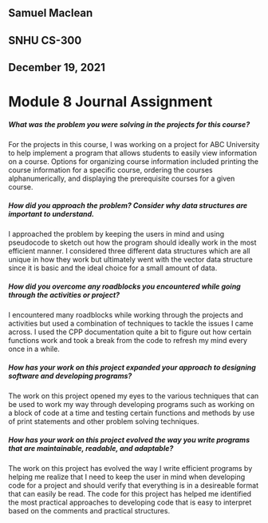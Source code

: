 ## Samuel Maclean
## SNHU CS-300
## December 19, 2021

# Module 8 Journal Assignment

##### What was the problem you were solving in the projects for this course?
For the projects in this course, I was working on a project for ABC University to help implement a program that allows students to easily view information on a course. Options for organizing course information included printing the course information for a specific course, ordering the courses alphanumerically, and displaying the prerequisite courses for a given course.
  
##### How did you approach the problem? Consider why data structures are important to understand.
I approached the problem by keeping the users in mind and using pseudocode to sketch out how the program should ideally work in the most efficient manner. I considered three different data structures which are all unique in how they work but ultimately went with the vector data structure since it is basic and the ideal choice for a small amount of data.

##### How did you overcome any roadblocks you encountered while going through the activities or project?
I encountered many roadblocks while working through the projects and activities but used a combination of techniques to tackle the issues I came across. I used the CPP documentation quite a bit to figure out how certain functions work and took a break from the code to refresh my mind every once in a while. 

##### How has your work on this project expanded your approach to designing software and developing programs?
The work on this project opened my eyes to the various techniques that can be used to work my way through developing programs such as working on a block of code at a time and testing certain functions and methods by use of print statements and other problem solving techniques.

##### How has your work on this project evolved the way you write programs that are maintainable, readable, and adaptable?
The work on this project has evolved the way I write efficient programs by helping me realize that I need to keep the user in mind when developing code for a project and should verify that everything is in a desireable format that can easily be read. The code for this project has helped me identified the most practical approaches to developing code that is easy to interpret based on the comments and practical structures.
